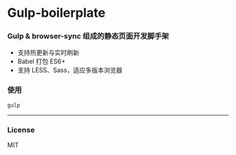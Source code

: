 # Gulp-boilerplate

### Gulp & browser-sync 组成的静态页面开发脚手架
- 支持热更新与实时刷新
- Babel 打包 ES6+
- 支持 LESS、Sass，适应多版本浏览器

### 使用 
```bash
gulp
```

---
### License
MIT